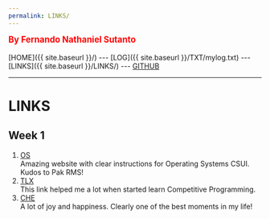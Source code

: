 ```yaml
---
permalink: LINKS/
---
```

<span style="color:red; font-weight:bold; font-size:larger;">By Fernando Nathaniel Sutanto</span>
<br><br>
[HOME]({{ site.baseurl }}/) ---
[LOG]({{ site.baseurl }}/TXT/mylog.txt) ---
[LINKS]({{ site.baseurl }}/LINKS/) ---
[GITHUB](https://github.com/nandonathaniel/os222)
<br>
<hr>

# LINKS

## Week 1
1. [OS](https://os.vlsm.org/)<br>
    Amazing website with clear instructions for Operating Systems CSUI. Kudos to Pak RMS!
2. [TLX](https://tlx.toki.id/)<br>
    This link helped me a lot when started learn Competitive Programming.
3. [CHE](https://www.youtube.com/watch?v=qo86o0FllcY)<br>
    A lot of joy and happiness. Clearly one of the best moments in my life!
<br>
